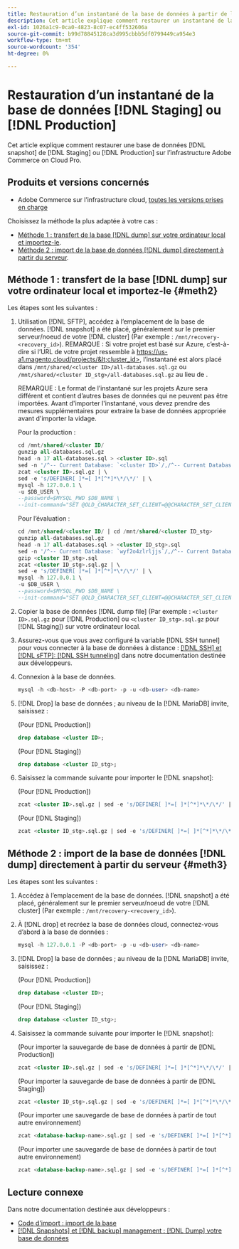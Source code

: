 ```yaml
---
title: Restauration d’un instantané de la base de données à partir de l’évaluation ou de la production
description: Cet article explique comment restaurer un instantané de la base de données à partir de l’évaluation ou de la production sur Adobe Commerce sur l’infrastructure cloud.
exl-id: 1026a1c9-0ca0-4823-8c07-ec4ff532606a
source-git-commit: b99d78845128ca3d995cbbb5df0799449ca954e3
workflow-type: tm+mt
source-wordcount: '354'
ht-degree: 0%

---
```


# Restauration d’un instantané de la base de données [!DNL Staging] ou [!DNL Production]

Cet article explique comment restaurer une base de données [!DNL snapshot] de [!DNL Staging] ou [!DNL Production] sur l’infrastructure Adobe Commerce on Cloud Pro.

## Produits et versions concernés

* Adobe Commerce sur l’infrastructure cloud, [toutes les versions prises en charge](https://magento.com/sites/default/files/magento-software-lifecycle-policy.pdf)

Choisissez la méthode la plus adaptée à votre cas :

* [Méthode 1 : transfert de la base [!DNL dump] sur votre ordinateur local et importez-le](#meth2).
* [Méthode 2 : import de la base de données [!DNL dump] directement à partir du serveur](#meth3).

## Méthode 1 : transfert de la base [!DNL dump] sur votre ordinateur local et importez-le {#meth2}

Les étapes sont les suivantes :

1. Utilisation [!DNL SFTP], accédez à l’emplacement de la base de données. [!DNL snapshot] a été placé, généralement sur le premier serveur/noeud de votre [!DNL cluster] (Par exemple : `/mnt/recovery-<recovery_id>`). REMARQUE : Si votre projet est basé sur Azure, c’est-à-dire si l’URL de votre projet ressemble à https://us-a1.magento.cloud/projects/&lt;cluster_id>, l’instantané est alors placé dans `/mnt/shared/<cluster ID>/all-databases.sql.gz` ou `/mnt/shared/<cluster ID_stg>/all-databases.sql.gz` au lieu de .

   REMARQUE : Le format de l’instantané sur les projets Azure sera différent et contient d’autres bases de données qui ne peuvent pas être importées. Avant d&#39;importer l&#39;instantané, vous devez prendre des mesures supplémentaires pour extraire la base de données appropriée avant d&#39;importer la vidage.

   Pour la production :

   ```sql
   cd /mnt/shared/<cluster ID/
   gunzip all-databases.sql.gz 
   head -n 17 all-databases.sql > <cluster ID>.sql 
   sed -n '/^-- Current Database: `<cluster ID>`/,/^-- Current Database: `/p' all-databases.sql >> <cluster ID>.sql gzip <cluster ID>.sql
   zcat <cluster ID>.sql.gz | \
   sed -e 's/DEFINER[ ]*=[ ]*[^*]*\*/\*/' | \
   mysql -h 127.0.0.1 \
   -u $DB_USER \
   --password=$MYSQL_PWD $DB_NAME \
   --init-command="SET @OLD_CHARACTER_SET_CLIENT=@@CHARACTER_SET_CLIENT ;SET @OLD_CHARACTER_SET_RESULTS=@@CHARACTER_SET_RESULTS ;SET @OLD_COLLATION_CONNECTION=@@COLLATION_CONNECTION ;SET NAMES utf8 ;SET @OLD_TIME_ZONE=@@TIME_ZONE ;SET TIME_ZONE='+00:00' ;SET @OLD_UNIQUE_CHECKS=@@UNIQUE_CHECKS, UNIQUE_CHECKS=0 ;SET @OLD_FOREIGN_KEY_CHECKS=@@FOREIGN_KEY_CHECKS, FOREIGN_KEY_CHECKS=0 ;SET @OLD_SQL_MODE=@@SQL_MODE, SQL_MODE='NO_AUTO_VALUE_ON_ZERO' ;SET @OLD_SQL_NOTES=@@SQL_NOTES, SQL_NOTES=0;"
   ```

   Pour l’évaluation :

   ```sql
   cd /mnt/shared/<cluster ID/ | cd /mnt/shared/<cluster ID_stg>
   gunzip all-databases.sql.gz 
   head -n 17 all-databases.sql > <cluster ID_stg>.sql
   sed -n '/^-- Current Database: `wyf2o4zlrljjs`/,/^-- Current Database: `/p' all-databases.sql >> <cluster ID_stg>.sql 
   gzip <cluster ID_stg>.sql  
   zcat <cluster ID_stg>.sql.gz | \
   sed -e 's/DEFINER[ ]*=[ ]*[^*]*\*/\*/' | \
   mysql -h 127.0.0.1 \
   -u $DB_USER \
   --password=$MYSQL_PWD $DB_NAME \
   --init-command="SET @OLD_CHARACTER_SET_CLIENT=@@CHARACTER_SET_CLIENT ;SET @OLD_CHARACTER_SET_RESULTS=@@CHARACTER_SET_RESULTS ;SET @OLD_COLLATION_CONNECTION=@@COLLATION_CONNECTION ;SET NAMES utf8 ;SET @OLD_TIME_ZONE=@@TIME_ZONE ;SET TIME_ZONE='+00:00' ;SET @OLD_UNIQUE_CHECKS=@@UNIQUE_CHECKS, UNIQUE_CHECKS=0 ;SET @OLD_FOREIGN_KEY_CHECKS=@@FOREIGN_KEY_CHECKS, FOREIGN_KEY_CHECKS=0 ;SET @OLD_SQL_MODE=@@SQL_MODE, SQL_MODE='NO_AUTO_VALUE_ON_ZERO' ;SET @OLD_SQL_NOTES=@@SQL_NOTES, SQL_NOTES=0;"
   ```

1. Copier la base de données [!DNL dump file] (Par exemple : `<cluster ID>.sql.gz` pour [!DNL Production] ou `<cluster ID_stg>.sql.gz` pour [!DNL Staging]) sur votre ordinateur local.
1. Assurez-vous que vous avez configuré la variable [!DNL SSH tunnel] pour vous connecter à la base de données à distance : [[!DNL SSH] et [!DNL sFTP]: [!DNL SSH tunneling]](https://devdocs.magento.com/cloud/env/environments-ssh.html#env-start-tunn) dans notre documentation destinée aux développeurs.
1. Connexion à la base de données.

   ```sql
   mysql -h <db-host> -P <db-port> -p -u <db-user> <db-name>
   ```

1. [!DNL Drop] la base de données ; au niveau de la [!DNL MariaDB] invite, saisissez :

   (Pour [!DNL Production])

   ```sql
   drop database <cluster ID>;
   ```

   (Pour [!DNL Staging])

   ```sql
   drop database <cluster ID_stg>;
   ```

1. Saisissez la commande suivante pour importer le [!DNL snapshot]:

   (Pour [!DNL Production])

   ```sql
   zcat <cluster ID>.sql.gz | sed -e 's/DEFINER[ ]*=[ ]*[^*]*\*/\*/' | mysql -h 127.0.0.1 -P <db-port> -p -u   <db-user> <db-name>
   ```

   (Pour [!DNL Staging])

   ```sql
   zcat <cluster ID_stg>.sql.gz | sed -e 's/DEFINER[ ]*=[ ]*[^*]*\*/\*/' | mysql -h 127.0.0.1 -P <db-port> -p -u   <db-user> <db-name>
   ```

## Méthode 2 : import de la base de données [!DNL dump] directement à partir du serveur {#meth3}

Les étapes sont les suivantes :

1. Accédez à l’emplacement de la base de données. [!DNL snapshot] a été placé, généralement sur le premier serveur/noeud de votre [!DNL cluster] (Par exemple : `/mnt/recovery-<recovery_id>`).
1. À [!DNL drop] et recréez la base de données cloud, connectez-vous d’abord à la base de données :

   ```sql
   mysql -h 127.0.0.1 -P <db-port> -p -u <db-user> <db-name>
   ```

1. [!DNL Drop] la base de données ; au niveau de la [!DNL MariaDB] invite, saisissez :

   (Pour [!DNL Production])

   ```sql
   drop database <cluster ID>;
   ```

   (Pour [!DNL Staging])

   ```sql
   drop database <cluster ID_stg>;
   ```

1. Saisissez la commande suivante pour importer le [!DNL snapshot]:

   (Pour importer la sauvegarde de base de données à partir de [!DNL Production])

   ```sql
   zcat <cluster ID>.sql.gz | sed -e 's/DEFINER[ ]*=[ ]*[^*]*\*/\*/' | mysql -h 127.0.0.1 -p -u <db-user> <db-name>
   ```

   (Pour importer la sauvegarde de base de données à partir de [!DNL Staging])

   ```sql
   zcat <cluster ID_stg>.sql.gz | sed -e 's/DEFINER[ ]*=[ ]*[^*]*\*/\*/' | mysql -h 127.0.0.1 -p -u <db-user> <db-name>
   ```

   (Pour importer une sauvegarde de base de données à partir de tout autre environnement)

   ```sql
   zcat <database-backup-name>.sql.gz | sed -e 's/DEFINER[ ]*=[ ]*[^*]*\*/\*/' | mysql -h 127.0.0.1 -p -u <db-user> <db-name>
   ```

   (Pour importer une sauvegarde de base de données à partir de tout autre environnement)

   ```sql
   zcat <database-backup-name>.sql.gz | sed -e 's/DEFINER[ ]*=[ ]*[^*]*\*/\*/' | mysql -h 127.0.0.1 -p -u <db-user> <db-name>
   ```

## Lecture connexe

Dans notre documentation destinée aux développeurs :

* [Code d&#39;import : import de la base](https://devdocs.magento.com/cloud/setup/first-time-setup-import-import.html#cloud-import-db)
* [[!DNL Snapshots] et [!DNL backup] management : [!DNL Dump] votre base de données](https://devdocs.magento.com/cloud/project/project-webint-snap.html#db-dump)
